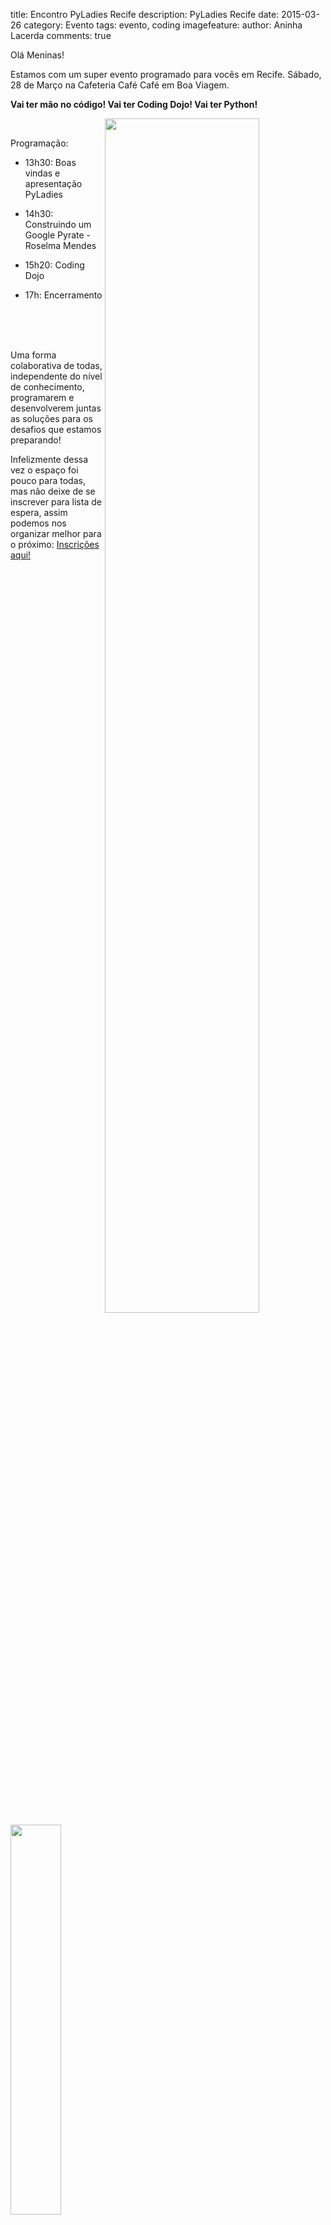 title: Encontro PyLadies Recife
description: PyLadies Recife
date: 2015-03-26
category: Evento
tags: evento, coding
imagefeature:
author: Aninha Lacerda
comments: true

Olá Meninas!

Estamos com um super evento programado para vocês em Recife. Sábado, 28 de Março na Cafeteria Café Café em Boa Viagem.

**Vai ter mão no código! Vai ter Coding Dojo! Vai ter Python!**

<a href="{static}/images/pyladies_recife_event/pyladies_recife_dojo.jpg"><img style="float: right; width: 70%;
" src="{static}/images/pyladies_recife_event/pyladies_recife_dojo.jpg"></a>

<br>

Programação:

- 13h30: Boas vindas e apresentação PyLadies

- 14h30: Construindo um Google Pyrate - Roselma Mendes

- 15h20: Coding Dojo

- 17h: Encerramento
<br>
<br>
<br>


Uma forma colaborativa de todas, independente do nível de conhecimento, programarem e desenvolverem juntas as soluções para os desafios que estamos preparando!

Infelizmente dessa vez o espaço foi pouco para todas, mas não deixe de se inscrever para lista de espera, assim podemos nos organizar melhor para o próximo: [Inscrições aqui!](www.meetup.com/Women-Who-Code-Recife/events/221390351/)

<a href="{static}/images/pyladies_recife_event/pyladies_recife_cafe.jpg"><img style="width: 40%;
" src="{static}/images/pyladies_recife_event/pyladies_recife_cafe.jpg"></a>



beijos.
[Aninha](http://aninhalacerda.com)
